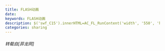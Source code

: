 ```yaml
---
title: FLASH动画
date: 
keywords: FLASH动画
description: $('swf_C15').innerHTML=AC_FL_RunContent('width', '550', 'height', '400', 'allowNetworking', 'internal', 'allowScriptAccess', 'never', 'src', encodeURI(''), 'quality', 'high', 'bgcolor', '#ffffff', 'wmode', 'transparent', 'allowfullscreen', 'true');
categories: sharing
---
```

<td class="t_f" id="postmessage_39802">

<span id="swf_C15"></span><script reload="1" type="64136356906cb0b7d67aae51-text/javascript">$('swf_C15').innerHTML=AC_FL_RunContent('width', '550', 'height', '400', 'allowNetworking', 'internal', 'allowScriptAccess', 'never', 'src', encodeURI(''), 'quality', 'high', 'bgcolor', '#ffffff', 'wmode', 'transparent', 'allowfullscreen', 'true');</script></td>
###### 转载自[菲龙网]
